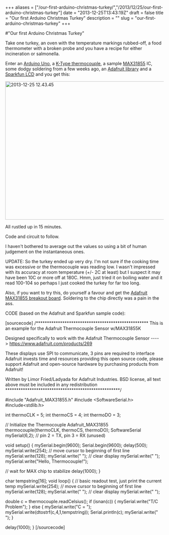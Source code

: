 +++
aliases = ["/our-first-arduino-christmas-turkey/","/2013/12/25/our-first-arduino-christmas-turkey"]
date = "2013-12-25T13:43:19Z"
draft = false
title = "Our first Arduino Christmas Turkey"
description = ""
slug = "our-first-arduino-christmas-turkey"
+++

#"Our first Arduino Christmas Turkey"

Take one turkey, an oven with the temperature markings rubbed-off, a food thermometer with a broken probe and you have a recipe for either incineration or salmonella.

Enter an <a href="http://store.arduino.cc/index.php?main_page=product_info&amp;cPath=11&amp;products_id=195">Arduino Uno</a>, a <a href="https://www.olimex.com/Products/Components/Misc/TC-K-TYPE/">K-Type thermocouple</a>, a sample <a href="http://www.maximintegrated.com/datasheet/index.mvp/id/7273">MAX31855</a> IC, some dodgy soldering from a few weeks ago, an <a href="https://github.com/adafruit/Adafruit-MAX31855-library">Adafruit library</a> and a <a href="https://www.sparkfun.com/products/9393">Sparkfun LCD</a> and you get this:

<a href="https://d2j17b10ywb1i7.cloudfront.net/wp-content/uploads/2013/12/2013-12-25-12.43.45.jpg"><img class="aligncenter size-large wp-image-1229" alt="2013-12-25 12.43.45" src="https://d2j17b10ywb1i7.cloudfront.net/wp-content/uploads/2013/12/2013-12-25-12.43.45-1024x768.jpg" width="584" height="438" /></a>

All rustled up in 15 minutes.

Code and circuit to follow.

I haven't bothered to average out the values so using a bit of human judgement on the instantaneous ones.

UPDATE: So the turkey ended up very dry. I'm not sure if the cooking time was excessive or the thermocouple was reading low. I wasn't impressed with its accuracy at room temperature (+/- 2C at least) but I suspect it may have been 10C or more off at 180C. Hmm, just tried it on boiling water and it read 100-104 so perhaps I just cooked the turkey for far too long.

Also, if you want to try this, do yourself a favour and get the <a href="http://www.adafruit.com/products/269">Adafruit MAX31855 breakout board</a>. Soldering to the chip directly was a pain in the ass.

CODE (based on the Adafruit and Sparkfun sample code):

[sourcecode]
/*************************************************** 
 This is an example for the Adafruit Thermocouple Sensor w/MAX31855K

 Designed specifically to work with the Adafruit Thermocouple Sensor
 ----&gt; https://www.adafruit.com/products/269

 These displays use SPI to communicate, 3 pins are required to 
 interface
 Adafruit invests time and resources providing this open source code, 
 please support Adafruit and open-source hardware by purchasing 
 products from Adafruit!

 Written by Limor Fried/Ladyada for Adafruit Industries. 
 BSD license, all text above must be included in any redistribution
 ****************************************************/

#include &quot;Adafruit_MAX31855.h&quot;
#include &lt;SoftwareSerial.h&gt;
#include&lt;stdlib.h&gt;

int thermoCLK = 5;
int thermoCS = 4;
int thermoDO = 3;

// Initialize the Thermocouple
Adafruit_MAX31855 thermocouple(thermoCLK, thermoCS, thermoDO);
SoftwareSerial mySerial(6,2); // pin 2 = TX, pin 3 = RX (unused)

 
void setup() {
 mySerial.begin(9600);
 Serial.begin(9600);
 delay(500);
 mySerial.write(254); // move cursor to beginning of first line
 mySerial.write(128);
 mySerial.write(&quot; &quot;); // clear display
 mySerial.write(&quot; &quot;);
 mySerial.write(&quot;Hello, Thermocouple!&quot;);

 // wait for MAX chip to stabilize
 delay(1000);
}

char tempstring[16];
void loop() {
 // basic readout test, just print the current temp
 mySerial.write(254); // move cursor to beginning of first line
 mySerial.write(128);
 mySerial.write(&quot; &quot;); // clear display
 mySerial.write(&quot; &quot;);
 
 double c = thermocouple.readCelsius();
 if (isnan(c)) 
 {
 mySerial.write(&quot;T/C Problem&quot;);
 } 
 else 
 {
 mySerial.write(&quot;C = &quot;); 
 mySerial.write(dtostrf(c,4,1,tempstring));
 Serial.println(c);
 mySerial.write(&quot; &quot;); 
 }
 
 delay(1000);
}
[/sourcecode]